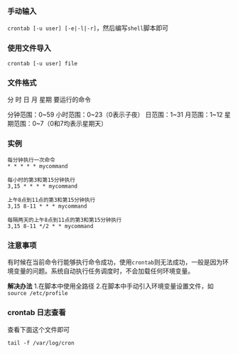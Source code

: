 ### 手动输入

`crontab [-u user] [-e|-l|-r]`，然后编写`shell`脚本即可

### 使用文件导入

`crontab [-u user] file`

### 文件格式

分 时 日 月 星期 要运行的命令

分钟范围：0~59
小时范围：0~23（0表示子夜）
日范围：1~31
月范围：1~12
星期范围：0~7（0和7均表示星期天）

### 实例

```
每分钟执行一次命令
* * * * * mycommand

每小时的第3和第15分钟执行
3,15 * * * * mycommand

上午8点到11点的第3和第15分钟执行
3,15 8-11 * * * mycommand

每隔两天的上午8点到11点的第3和第15分钟执行
3,15 8-11 */2 * * mycommand
```

### 注意事项

有时候在当前命令行能够执行命令成功，使用`crontab`则无法成功，一般是因为环境变量的问题。系统自动执行任务调度时，不会加载任何环境变量。

**解决办法**
1.在脚本中使用全路径
2.在脚本中手动引入环境变量设置文件，如`source /etc/profile`


### crontab 日志查看
查看下面这个文件即可
```vim
tail -f /var/log/cron
```